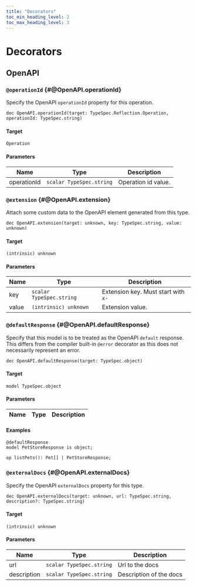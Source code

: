 ```yaml
---
title: "Decorators"
toc_min_heading_level: 2
toc_max_heading_level: 3
---
```


# Decorators

## OpenAPI

### `@operationId` {#@OpenAPI.operationId}

Specify the OpenAPI `operationId` property for this operation.

```typespec
dec OpenAPI.operationId(target: TypeSpec.Reflection.Operation, operationId: TypeSpec.string)
```

#### Target

`Operation`

#### Parameters

| Name        | Type                     | Description         |
| ----------- | ------------------------ | ------------------- |
| operationId | `scalar TypeSpec.string` | Operation id value. |

### `@extension` {#@OpenAPI.extension}

Attach some custom data to the OpenAPI element generated from this type.

```typespec
dec OpenAPI.extension(target: unknown, key: TypeSpec.string, value: unknown)
```

#### Target

`(intrinsic) unknown`

#### Parameters

| Name  | Type                     | Description                         |
| ----- | ------------------------ | ----------------------------------- |
| key   | `scalar TypeSpec.string` | Extension key. Must start with `x-` |
| value | `(intrinsic) unknown`    | Extension value.                    |

### `@defaultResponse` {#@OpenAPI.defaultResponse}

Specify that this model is to be treated as the OpenAPI `default` response.
This differs from the compiler built-in `@error` decorator as this does not necessarily represent an error.

```typespec
dec OpenAPI.defaultResponse(target: TypeSpec.object)
```

#### Target

`model TypeSpec.object`

#### Parameters

| Name | Type | Description |
| ---- | ---- | ----------- |

#### Examples

```typespec
@defaultResponse
model PetStoreResponse is object;

op listPets(): Pet[] | PetStoreResponse;
```

### `@externalDocs` {#@OpenAPI.externalDocs}

Specify the OpenAPI `externalDocs` property for this type.

```typespec
dec OpenAPI.externalDocs(target: unknown, url: TypeSpec.string, description?: TypeSpec.string)
```

#### Target

`(intrinsic) unknown`

#### Parameters

| Name        | Type                     | Description             |
| ----------- | ------------------------ | ----------------------- |
| url         | `scalar TypeSpec.string` | Url to the docs         |
| description | `scalar TypeSpec.string` | Description of the docs |

